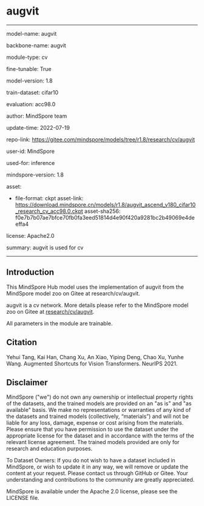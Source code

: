 # augvit

---

model-name: augvit

backbone-name: augvit

module-type: cv

fine-tunable: True

model-version: 1.8

train-dataset: cifar10

evaluation: acc98.0

author: MindSpore team

update-time: 2022-07-19

repo-link: <https://gitee.com/mindspore/models/tree/r1.8/research/cv/augvit>

user-id: MindSpore

used-for: inference

mindspore-version: 1.8

asset:

-
    file-format: ckpt
    asset-link: <https://download.mindspore.cn/models/r1.8/augvit_ascend_v180_cifar10_research_cv_acc98.0.ckpt>
    asset-sha256: f0e7b7b07ae7bfce70fb0fa3eed51814d4e90f420a9281bc2b49069e4deeffa4

license: Apache2.0

summary: augvit is used for cv

---

## Introduction

This MindSpore Hub model uses the implementation of augvit from the MindSpore model zoo on Gitee at research/cv/augvit.

augvit is a cv network. More details please refer to the MindSpore model zoo on Gitee at [research/cv/augvit](https://gitee.com/mindspore/models/blob/r1.8/research/cv/augvit/readme.md).

All parameters in the module are trainable.

## Citation

Yehui Tang, Kai Han, Chang Xu, An Xiao, Yiping Deng, Chao Xu, Yunhe Wang. Augmented Shortcuts for Vision Transformers. NeurIPS 2021.

## Disclaimer

MindSpore ("we") do not own any ownership or intellectual property rights of the datasets, and the trained models are provided on an "as is" and "as available" basis. We make no representations or warranties of any kind of the datasets and trained models (collectively, “materials”) and will not be liable for any loss, damage, expense or cost arising from the materials. Please ensure that you have permission to use the dataset under the appropriate license for the dataset and in accordance with the terms of the relevant license agreement. The trained models provided are only for research and education purposes.

To Dataset Owners: If you do not wish to have a dataset included in MindSpore, or wish to update it in any way, we will remove or update the content at your request. Please contact us through GitHub or Gitee. Your understanding and contributions to the community are greatly appreciated.

MindSpore is available under the Apache 2.0 license, please see the LICENSE file.
